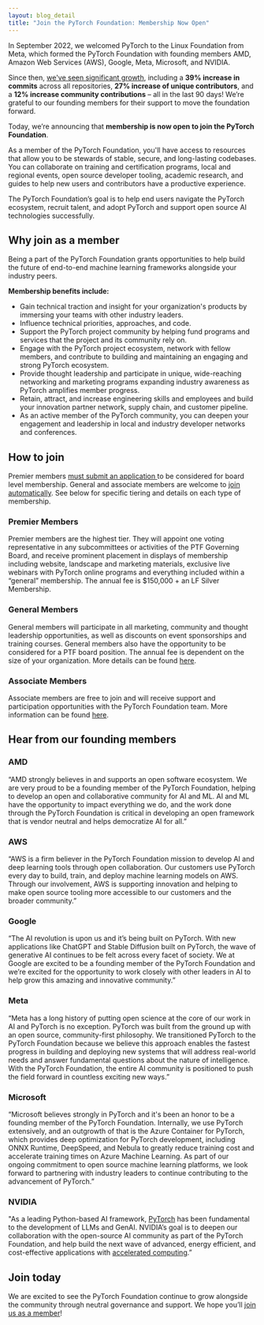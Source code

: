 ```yaml
---
layout: blog_detail
title: "Join the PyTorch Foundation: Membership Now Open"
---
```


In September 2022, we welcomed PyTorch to the Linux Foundation from Meta, which formed the PyTorch Foundation with founding members AMD, Amazon Web Services (AWS), Google, Meta, Microsoft, and NVIDIA.

Since then, [we've seen significant growth](https://www.linuxfoundation.org/blog/pytorch-foundation-the-first-six-months), including a **39% increase in commits** across all repositories, **27% increase of unique contributors**, and a **12% increase community contributions** – all in the last 90 days! We’re grateful to our founding members for their support to move the foundation forward.

Today, we’re announcing that **membership is now open to join the PyTorch Foundation**.

As a member of the PyTorch Foundation, you'll have access to resources that allow you to be stewards of stable, secure, and long-lasting codebases. You can collaborate on training and certification programs, local and regional events, open source developer tooling, academic research, and guides to help new users and contributors have a productive experience.

The PyTorch Foundation’s goal is to help end users navigate the PyTorch ecosystem, recruit talent, and adopt PyTorch and support open source AI technologies successfully.

## Why join as a member

Being a part of the PyTorch Foundation grants opportunities to help build the future of end-to-end machine learning frameworks alongside your industry peers.

**Membership benefits include:**

* Gain technical traction and insight for your organization's products by immersing your teams with other industry leaders.
* Influence technical priorities, approaches, and code.
* Support the PyTorch project community by helping fund programs and services that the project and its community rely on.
* Engage with the PyTorch project ecosystem, network with fellow members, and contribute to building and maintaining an engaging and strong PyTorch ecosystem.
* Provide thought leadership and participate in unique, wide-reaching networking and marketing programs expanding industry awareness as PyTorch amplifies member progress.
* Retain, attract, and increase engineering skills and employees and build your innovation partner network, supply chain, and customer pipeline.
* As an active member of the PyTorch community, you can deepen your engagement and leadership in local and industry developer networks and conferences.

## How to join

Premier members [must submit an application ](https://docs.google.com/forms/d/1JVzFIaFu-El5Ug0IlzpHKwPbZLe9MvaAUXl0FZgnNQw/edit)to be considered for board level membership. General and associate members are welcome to [join automatically](https://enrollment.lfx.linuxfoundation.org/?project=pytorch). See below for specific tiering and details on each type of membership.

### Premier Members

Premier members are the highest tier. They will appoint one voting representative in any subcommittees or activities of the PTF Governing Board, and receive prominent placement in displays of membership including website, landscape and marketing materials, exclusive live webinars with PyTorch online programs and everything included within a “general” membership. The annual fee is $150,000 + an LF Silver Membership.

### General Members

General members will participate in all marketing, community and thought leadership opportunities, as well as discounts on event sponsorships and training courses. General members also have the opportunity to be considered for a PTF board position. The annual fee is dependent on the size of your organization. More details can be found [here](http://pytorch.org/join).

### Associate Members

Associate members are free to join and will receive support and participation opportunities with the PyTorch Foundation team. More information can be found [here](http://pytorch.org/join).

## Hear from our founding members

### AMD

“AMD strongly believes in and supports an open software ecosystem. We are very proud to be a founding member of the PyTorch Foundation, helping to develop an open and collaborative community for AI and ML. AI and ML have the opportunity to impact everything we do, and the work done through the PyTorch Foundation is critical in developing an open framework that is vendor neutral and helps democratize AI for all.”

### AWS

“AWS is a firm believer in the PyTorch Foundation mission to develop AI and deep learning tools through open collaboration. Our customers use PyTorch every day to build, train, and deploy machine learning models on AWS. Through our involvement, AWS is supporting innovation and helping to make open source tooling more accessible to our customers and the broader community.”

### Google

“The AI revolution is upon us and it’s being built on PyTorch. With new applications like ChatGPT and Stable Diffusion built on PyTorch, the wave of generative AI continues to be felt across every facet of society. We at Google are excited to be a founding member of the PyTorch Foundation and we’re excited for the opportunity to work closely with other leaders in AI to help grow this amazing and innovative community.”

### Meta

“Meta has a long history of putting open science at the core of our work in AI and PyTorch is no exception. PyTorch was built from the ground up with an open source, community-first philosophy. We transitioned PyTorch to the PyTorch Foundation because we believe this approach enables the fastest progress in building and deploying new systems that will address real-world needs and answer fundamental questions about the nature of intelligence. With the PyTorch Foundation, the entire AI community is positioned to push the field forward in countless exciting new ways.”

### Microsoft

“Microsoft believes strongly in PyTorch and it's been an honor to be a founding member of the PyTorch Foundation. Internally, we use PyTorch extensively, and an outgrowth of that is the Azure Container for PyTorch, which provides deep optimization for PyTorch development, including ONNX Runtime, DeepSpeed, and Nebula to greatly reduce training cost and accelerate training times on Azure Machine Learning. As part of our ongoing commitment to open source machine learning platforms, we look forward to partnering with industry leaders to continue contributing to the advancement of PyTorch.”

### NVIDIA

"As a leading Python-based AI framework, [PyTorch](https://www.nvidia.com/en-us/glossary/data-science/pytorch/) has been fundamental to the development of LLMs and GenAI. NVIDIA’s goal is to deepen our collaboration with the open-source AI community as part of the PyTorch Foundation, and help build the next wave of advanced, energy efficient, and cost-effective applications with [accelerated computing](https://www.nvidia.com/en-us/data-center/solutions/accelerated-computing/).”

## Join today

We are excited to see the PyTorch Foundation continue to grow alongside the community through neutral governance and support. We hope you’ll [join us as a member](/join)!